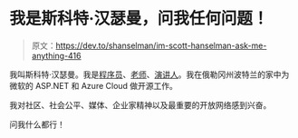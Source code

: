 # 我是斯科特·汉瑟曼，问我任何问题！

> 原文：<https://dev.to/shanselman/im-scott-hanselman-ask-me-anything-416>

我叫斯科特·汉瑟曼。我是[程序员](http://github.com/shanselman)、[老师](https://hanselman.com/blog/)、[演讲人](https://hanselman.com/speaking)。我在俄勒冈州波特兰的家中为微软的 ASP.NET 和 Azure Cloud 做开源工作。

我对社区、社会公平、媒体、企业家精神以及最重要的开放网络感到兴奋。

问我什么都行！